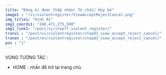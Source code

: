 ```yaml
---
title: "Đăng kí được Chấp nhận/ Từ chối/ Hủy bỏ"
image1 : "/vi/violentregister/ViewAcceptRejectCancel.png"
img_title1: "Hình 01"
img1_coords1: "240,471,275,500"
img1_link1: "/post/vi/step77_violent_register/"
tranvi : "/post/vi/violentregister/step83_view_accept_reject_cancel/"
tranen : "/post/en/violentregister/step83_view_accept_reject_cancel/"
pos : "1"
---
```

VÙNG TƯƠNG TÁC :

- HOME : nhấn để trở lại trang chủ.